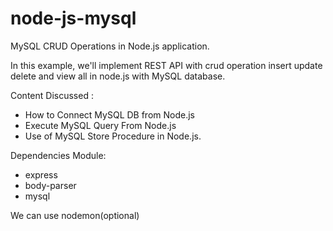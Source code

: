 # node-js-mysql
MySQL CRUD Operations in Node.js application.

In this example, we'll implement REST API with crud operation insert update delete and view all in node.js with MySQL database.

Content Discussed : 
- How to Connect MySQL DB from Node.js
- Execute MySQL Query From Node.js
- Use of MySQL Store Procedure in Node.js.

Dependencies Module:
- express
- body-parser
- mysql

We can use nodemon(optional)